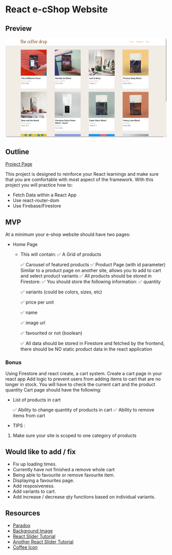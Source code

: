 # React e-cShop Website
## Preview
![Screenshot](/src/assets/images/Screenshot_127.png?raw=true "Site Preview")


## Outline

[Project Page](https://github.com/nology-tech/new-zealand-consultancy/tree/main/projects/eShop)

This project is designed to reinforce your React learnings and make sure that you are comfortable with most aspect of the framework.
With this project you will practice how to:

-   Fetch Data within a React App
-   Use react-router-dom
-   Use Firebase/Firestore

## MVP

At a minimum your e-shop website should have two pages:

-   Home Page
    -   This will contain:
        ✅   A Grid of products

        ✅   Carousel of featured products 
        ✅   Product Page (with id parameter) Similar to a product page on another site, allows you to add to cart and select product variants
✅   All products should be stored in Firestore:
    ✅   You should store the following information:
        ✅   quantity

        ✅   variants (could be colors, sizes, etc)

        ✅   price per unit

        ✅   name

        ✅   image url

        ✅   favourited or not (boolean)

        ✅  All data should be stored in Firestore and fetched by the frontend, there should be NO static product data in the react application

### Bonus

Using Firestore and react create, a cart system. Create a cart page in your react app Add logic to prevent users from adding items to cart that are no longer in stock. You will have to check the current cart and the product quantity Cart page should have the following:

-   List of products in cart

    ✅   Ability to change quantity of products in cart
    ✅   Ability to remove items from cart

-   TIPS :

1. Make sure your site is scoped to one category of products

## Would like to add / fix
- Fix up loading times. 
- Currently have not finished a remove whole cart
- Being able to favourite or remove favourite item.
- Displaying a favourites page.
- Add resposiveness. 
- Add variants to cart.
- Add increase / decrease qty functions based on individual variants. 


## Resources 
- [Paradox](https://paradoxroasters.com/)
- [Background Image](https://unsplash.com/photos/ivP3TYdLvw0)
- [React Slider Tutorial](https://www.youtube.com/watch?v=SK9AlIbexOE)
- [Another React Slider Tutorial](https://www.youtube.com/watch?v=l1MYfu5YWHc)
- [Coffee Icon](https://www.flaticon.com/free-icon/coffee-beans_3219300?term=coffee&page=1&position=13&page=1&position=13&related_id=3219300)




